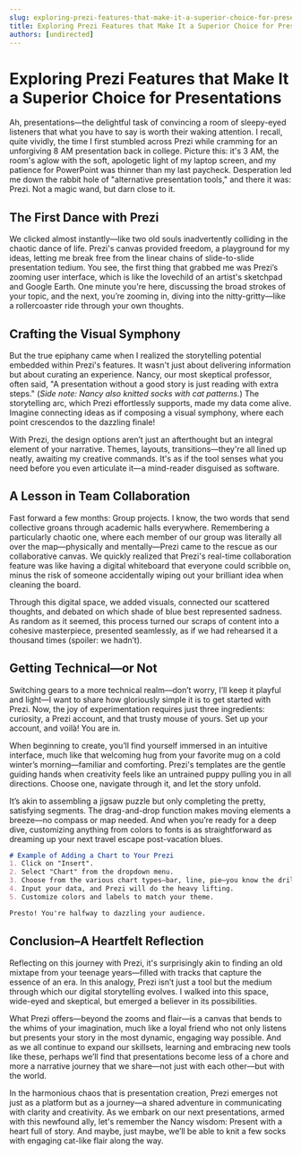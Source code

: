 ```yaml
---
slug: exploring-prezi-features-that-make-it-a-superior-choice-for-presentations
title: Exploring Prezi Features that Make It a Superior Choice for Presentations
authors: [undirected]
---
```



# Exploring Prezi Features that Make It a Superior Choice for Presentations

Ah, presentations—the delightful task of convincing a room of sleepy-eyed listeners that what you have to say is worth their waking attention. I recall, quite vividly, the time I first stumbled across Prezi while cramming for an unforgiving 8 AM presentation back in college. Picture this: it's 3 AM, the room's aglow with the soft, apologetic light of my laptop screen, and my patience for PowerPoint was thinner than my last paycheck. Desperation led me down the rabbit hole of "alternative presentation tools," and there it was: Prezi. Not a magic wand, but darn close to it.

## The First Dance with Prezi

We clicked almost instantly—like two old souls inadvertently colliding in the chaotic dance of life. Prezi's canvas provided freedom, a playground for my ideas, letting me break free from the linear chains of slide-to-slide presentation tedium. You see, the first thing that grabbed me was Prezi’s zooming user interface, which is like the lovechild of an artist's sketchpad and Google Earth. One minute you're here, discussing the broad strokes of your topic, and the next, you’re zooming in, diving into the nitty-gritty—like a rollercoaster ride through your own thoughts.

## Crafting the Visual Symphony

But the true epiphany came when I realized the storytelling potential embedded within Prezi's features. It wasn't just about delivering information but about curating an experience. Nancy, our most skeptical professor, often said, "A presentation without a good story is just reading with extra steps." (*Side note: Nancy also knitted socks with cat patterns.*) The storytelling arc, which Prezi effortlessly supports, made my data come alive. Imagine connecting ideas as if composing a visual symphony, where each point crescendos to the dazzling finale!

With Prezi, the design options aren’t just an afterthought but an integral element of your narrative. Themes, layouts, transitions—they're all lined up neatly, awaiting my creative commands. It's as if the tool senses what you need before you even articulate it—a mind-reader disguised as software.

## A Lesson in Team Collaboration

Fast forward a few months: Group projects. I know, the two words that send collective groans through academic halls everywhere. Remembering a particularly chaotic one, where each member of our group was literally all over the map—physically and mentally—Prezi came to the rescue as our collaborative canvas. We quickly realized that Prezi's real-time collaboration feature was like having a digital whiteboard that everyone could scribble on, minus the risk of someone accidentally wiping out your brilliant idea when cleaning the board.

Through this digital space, we added visuals, connected our scattered thoughts, and debated on which shade of blue best represented sadness. As random as it seemed, this process turned our scraps of content into a cohesive masterpiece, presented seamlessly, as if we had rehearsed it a thousand times (spoiler: we hadn’t).

## Getting Technical—or Not

Switching gears to a more technical realm—don’t worry, I’ll keep it playful and light—I want to share how gloriously simple it is to get started with Prezi. Now, the joy of experimentation requires just three ingredients: curiosity, a Prezi account, and that trusty mouse of yours. Set up your account, and voilà! You are in.

When beginning to create, you’ll find yourself immersed in an intuitive interface, much like that welcoming hug from your favorite mug on a cold winter’s morning—familiar and comforting. Prezi's templates are the gentle guiding hands when creativity feels like an untrained puppy pulling you in all directions. Choose one, navigate through it, and let the story unfold.

It’s akin to assembling a jigsaw puzzle but only completing the pretty, satisfying segments. The drag-and-drop function makes moving elements a breeze—no compass or map needed. And when you’re ready for a deep dive, customizing anything from colors to fonts is as straightforward as dreaming up your next travel escape post-vacation blues.

```markdown
# Example of Adding a Chart to Your Prezi
1. Click on "Insert".
2. Select "Chart" from the dropdown menu.
3. Choose from the various chart types—bar, line, pie—you know the drill.
4. Input your data, and Prezi will do the heavy lifting.
5. Customize colors and labels to match your theme.

Presto! You're halfway to dazzling your audience.
```

## Conclusion–A Heartfelt Reflection

Reflecting on this journey with Prezi, it's surprisingly akin to finding an old mixtape from your teenage years—filled with tracks that capture the essence of an era. In this analogy, Prezi isn’t just a tool but the medium through which our digital storytelling evolves. I walked into this space, wide-eyed and skeptical, but emerged a believer in its possibilities.

What Prezi offers—beyond the zooms and flair—is a canvas that bends to the whims of your imagination, much like a loyal friend who not only listens but presents your story in the most dynamic, engaging way possible. And as we all continue to expand our skillsets, learning and embracing new tools like these, perhaps we’ll find that presentations become less of a chore and more a narrative journey that we share—not just with each other—but with the world.

In the harmonious chaos that is presentation creation, Prezi emerges not just as a platform but as a journey—a shared adventure in communicating with clarity and creativity. As we embark on our next presentations, armed with this newfound ally, let's remember the Nancy wisdom: Present with a heart full of story. And maybe, just maybe, we’ll be able to knit a few socks with engaging cat-like flair along the way.